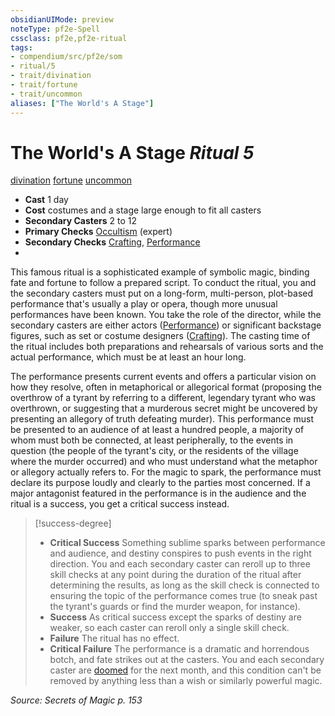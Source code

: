 ```yaml
---
obsidianUIMode: preview
noteType: pf2e-Spell
cssclass: pf2e,pf2e-ritual
tags:
- compendium/src/pf2e/som
- ritual/5
- trait/divination
- trait/fortune
- trait/uncommon
aliases: ["The World's A Stage"]
---
```

# The World's A Stage *Ritual 5*  
[divination](rules/traits/divination.md "Divination School Trait")  [fortune](rules/traits/fortune.md "Fortune Effect Trait")  [uncommon](rules/traits/uncommon.md "Uncommon Rarity Trait")  

- **Cast** 1 day
- **Cost** costumes and a stage large enough to fit all casters
- **Secondary Casters** 2 to 12
- **Primary Checks** [Occultism](compendium/skills.md#Occultism) (expert)
- **Secondary Checks** [Crafting](compendium/skills.md#Crafting), [Performance](compendium/skills.md#Performance)
- 

This famous ritual is a sophisticated example of symbolic magic, binding fate and fortune to follow a prepared script. To conduct the ritual, you and the secondary casters must put on a long-form, multi-person, plot-based performance that's usually a play or opera, though more unusual performances have been known. You take the role of the director, while the secondary casters are either actors ([Performance](compendium/skills.md#Performance)) or significant backstage figures, such as set or costume designers ([Crafting](compendium/skills.md#Crafting)). The casting time of the ritual includes both preparations and rehearsals of various sorts and the actual performance, which must be at least an hour long.

The performance presents current events and offers a particular vision on how they resolve, often in metaphorical or allegorical format (proposing the overthrow of a tyrant by referring to a different, legendary tyrant who was overthrown, or suggesting that a murderous secret might be uncovered by presenting an allegory of truth defeating murder). This performance must be presented to an audience of at least a hundred people, a majority of whom must both be connected, at least peripherally, to the events in question (the people of the tyrant's city, or the residents of the village where the murder occurred) and who must understand what the metaphor or allegory actually refers to. For the magic to spark, the performance must declare its purpose loudly and clearly to the parties most concerned. If a major antagonist featured in the performance is in the audience and the ritual is a success, you get a critical success instead.

> [!success-degree] 
> - **Critical Success** Something sublime sparks between performance and audience, and destiny conspires to push events in the right direction. You and each secondary caster can reroll up to three skill checks at any point during the duration of the ritual after determining the results, as long as the skill check is connected to ensuring the topic of the performance comes true (to sneak past the tyrant's guards or find the murder weapon, for instance).
> - **Success** As critical success except the sparks of destiny are weaker, so each caster can reroll only a single skill check.
> - **Failure** The ritual has no effect.
> - **Critical Failure** The performance is a dramatic and horrendous botch, and fate strikes out at the casters. You and each secondary caster are [doomed](rules/conditions.md#Doomed) for the next month, and this condition can't be removed by anything less than a wish or similarly powerful magic.

*Source: Secrets of Magic p. 153*